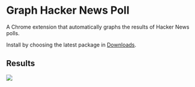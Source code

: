 # Graph Hacker News Poll #

A Chrome extension that automatically graphs the results of Hacker News polls.

Install by choosing the latest package in [Downloads](https://github.com/gouch/graph-hacker-news-polls/downloads).

## Results ##

![](/gouch/graph-hacker-news-polls/raw/master/assets/demo.png)

